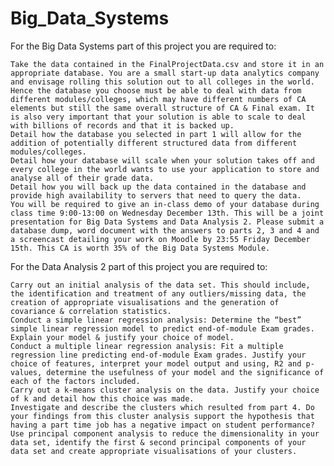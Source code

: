 # Big_Data_Systems
For the Big Data Systems part of this project you are required to:

    Take the data contained in the FinalProjectData.csv and store it in an appropriate database. You are a small start-up data analytics company and envisage rolling this solution out to all colleges in the world. Hence the database you choose must be able to deal with data from different modules/colleges, which may have different numbers of CA elements but still the same overall structure of CA & Final exam. It is also very important that your solution is able to scale to deal with billions of records and that it is backed up.
    Detail how the database you selected in part 1 will allow for the addition of potentially different structured data from different modules/colleges.
    Detail how your database will scale when your solution takes off and every college in the world wants to use your application to store and analyse all of their grade data.
    Detail how you will back up the data contained in the database and provide high availability to servers that need to query the data.
    You will be required to give an in-class demo of your database during class time 9:00-13:00 on Wednesday December 13th. This will be a joint presentation for Big Data Systems and Data Analysis 2. Please submit a database dump, word document with the answers to parts 2, 3 and 4 and a screencast detailing your work on Moodle by 23:55 Friday December 15th. This CA is worth 35% of the Big Data Systems Module.

For the Data Analysis 2 part of this project you are required to:

    Carry out an initial analysis of the data set. This should include, the identification and treatment of any outliers/missing data, the creation of appropriate visualisations and the generation of covariance & correlation statistics.
    Conduct a simple linear regression analysis: Determine the “best” simple linear regression model to predict end-of-module Exam grades. Explain your model & justify your choice of model.
    Conduct a multiple linear regression analysis: Fit a multiple regression line predicting end-of-module Exam grades. Justify your choice of features, interpret your model output and using, R2 and p-values, determine the usefulness of your model and the significance of each of the factors included.
    Carry out a k-means cluster analysis on the data. Justify your choice of k and detail how this choice was made.
    Investigate and describe the clusters which resulted from part 4. Do your findings from this cluster analysis support the hypothesis that having a part time job has a negative impact on student performance?
    Use principal component analysis to reduce the dimensionality in your data set, identify the first & second principal components of your data set and create appropriate visualisations of your clusters.
